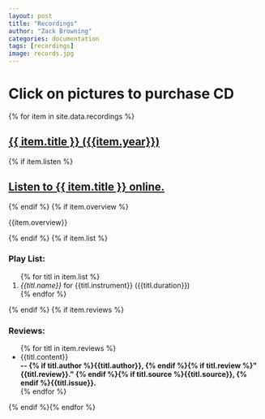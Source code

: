 ```yaml
---
layout: post
title: "Recordings"
author: "Zack Browning"
categories: documentation
tags: [recordings]
image: records.jpg
---
```


# Click on pictures to purchase CD

<p>
{% for item in site.data.recordings %}<br><article><a href="{{ item.url }}"><div class="featured-posts" {% if item.image %}style="background-image:url({{ site.github.url }}/assets/img/{{ item.image }})"{% endif %}><h2><span>{{ item.title }}    ({{item.year}})</span></h2></div></a></article> {% if item.listen %}<p><h2><a href="{{ item.listen }}"> Listen to {{ item.title }} online. </a></h2></p>{% endif %} {% if item.overview %}<p>{{item.overview}}</p>{% endif %} {% if item.list %}<p><h3>Play List:</h3><ol>{% for titl in item.list %}<li><i>{{titl.name}}</i> for {{titl.instrument}} ({{titl.duration}})</li>{% endfor %}</ol></p> {% endif %} {% if item.reviews %}<p><h3>Reviews:</h3><ul>{% for titl in item.reviews %}<li>{{titl.content}}<br><b>-- {% if titl.author %}{{titl.author}}, {% endif %}{% if titl.review %}"{{titl.review}}." {% endif %}{% if titl.source %}{{titl.source}}, {% endif %}{{titl.issue}}.</b></li>{% endfor %}</ul></p> {% endif %}{% endfor %}
</p>
